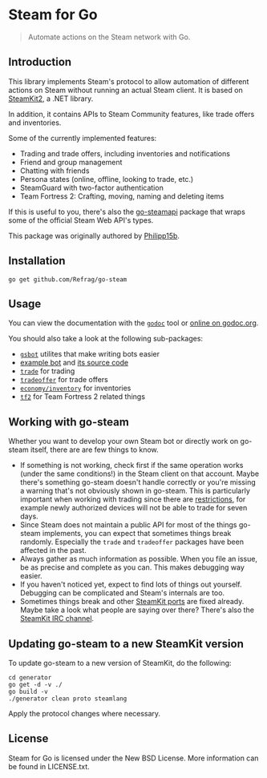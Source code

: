 # Steam for Go

> Automate actions on the Steam network with Go.

## Introduction

This library implements Steam's protocol to allow automation of different actions on Steam without running an actual Steam client. It is based on [SteamKit2](https://github.com/SteamRE/SteamKit), a .NET library.

In addition, it contains APIs to Steam Community features, like trade offers and inventories.

Some of the currently implemented features:

  * Trading and trade offers, including inventories and notifications
  * Friend and group management
  * Chatting with friends
  * Persona states (online, offline, looking to trade, etc.)
  * SteamGuard with two-factor authentication
  * Team Fortress 2: Crafting, moving, naming and deleting items

If this is useful to you, there's also the [go-steamapi](https://github.com/Philipp15b/go-steamapi) package that wraps some of the official Steam Web API's types.

This package was originally authored by [Philipp15b](https://github.com/Philipp15b/go-steam).

## Installation

    go get github.com/Refrag/go-steam

## Usage

You can view the documentation with the [`godoc`](http://golang.org/cmd/godoc) tool or
[online on godoc.org](http://godoc.org/github.com/Refrag/go-steam).

You should also take a look at the following sub-packages:

  * [`gsbot`](http://godoc.org/github.com/Refrag/go-steam/gsbot) utilites that make writing bots easier
  * [example bot](http://godoc.org/github.com/Refrag/go-steam/gsbot/gsbot) and [its source code](https://github.com/Refrag/go-steam/blob/master/gsbot/gsbot/gsbot.go)
  * [`trade`](http://godoc.org/github.com/Refrag/go-steam/trade) for trading
  * [`tradeoffer`](http://godoc.org/github.com/Refrag/go-steam/tradeoffer) for trade offers
  * [`economy/inventory`](http://godoc.org/github.com/Refrag/go-steam/economy/inventory) for inventories
  * [`tf2`](http://godoc.org/github.com/Refrag/go-steam/tf2) for Team Fortress 2 related things

## Working with go-steam

Whether you want to develop your own Steam bot or directly work on go-steam itself, there are are few things to know.

 * If something is not working, check first if the same operation works (under the same conditions!) in the Steam client on that account. Maybe there's something go-steam doesn't handle correctly or you're missing a warning that's not obviously shown in go-steam. This is particularly important when working with trading since there are [restrictions](https://support.steampowered.com/kb_article.php?ref=1047-edfm-2932), for example newly authorized devices will not be able to trade for seven days.
 * Since Steam does not maintain a public API for most of the things go-steam implements, you can expect that sometimes things break randomly. Especially the `trade` and `tradeoffer` packages have been affected in the past.
 * Always gather as much information as possible. When you file an issue, be as precise and complete as you can. This makes debugging way easier.
 * If you haven't noticed yet, expect to find lots of things out yourself. Debugging can be complicated and Steam's internals are too.
 * Sometimes things break and other [SteamKit ports](https://github.com/SteamRE/SteamKit/wiki/Ports) are fixed already. Maybe take a look what people are saying over there? There's also the [SteamKit IRC channel](https://github.com/SteamRE/SteamKit/wiki#contact).

## Updating go-steam to a new SteamKit version

To update go-steam to a new version of SteamKit, do the following:

    cd generator
    go get -d -v ./
    go build -v
    ./generator clean proto steamlang

Apply the protocol changes where necessary.

## License

Steam for Go is licensed under the New BSD License. More information can be found in LICENSE.txt.

